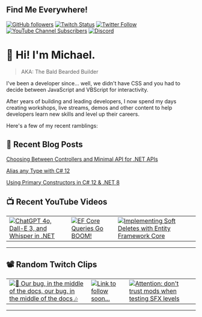 ## Find Me Everywhere!

[![GitHub followers](https://img.shields.io/github/followers/michaeljolley?style=social)](https://github.com/michaeljolley) [![Twitch Status](https://img.shields.io/twitch/status/baldbeardedbuilder?style=social)](https://twitch.tv/baldbeardedbuilder) [![Twitter Follow](https://img.shields.io/twitter/follow/michaeljolley?style=social)](https://twitter.com/michaeljolley) [![YouTube Channel Subscribers](https://img.shields.io/youtube/channel/subscribers/UCn2FoDbv_veJB_UbrF93_jw?style=social)](https://youtube.com/baldbeardedbuilder) [![Discord](https://img.shields.io/discord/565665509350178827)](https://discord.gg/XSG7HJm)

# 👋 Hi! I'm Michael.

> AKA: The Bald Bearded Builder

I've been a developer since... well, we didn't have CSS and you had to decide between JavaScript and VBScript for interactivity.

After years of building and leading developers, I now spend my days creating workshops, live streams, demos and other content to help developers learn new skills and level up their careers.

Here's a few of my recent ramblings:

## 📝 Recent Blog Posts


[Choosing Between Controllers and Minimal API for .NET APIs](https:&#x2F;&#x2F;baldbeardedbuilder.com&#x2F;blog&#x2F;choosing-between-dotnet-controllers-and-minimal-apis&#x2F;)


[Alias any Type with C# 12](https:&#x2F;&#x2F;baldbeardedbuilder.com&#x2F;blog&#x2F;alias-any-type-in-csharp-12&#x2F;)


[Using Primary Constructors in C# 12 &amp; .NET 8](https:&#x2F;&#x2F;baldbeardedbuilder.com&#x2F;blog&#x2F;primary-constructors-in-csharp-12-dotnet&#x2F;)


## 📺 Recent YouTube Videos

<table>
  <tr>
    <td>
      <a href="https://www.youtube.com/watch?v=BKeaojX45w0" target="_blank">
        <img style="align=center" src="https://i2.ytimg.com/vi/BKeaojX45w0/mqdefault.jpg" alt="ChatGPT 4o, Dall-E 3, and Whisper in .NET"/>
      </a>
    </td>
    <td>
      <a href="https://www.youtube.com/watch?v=6I7v_mHbRYI" target="_blank">
        <img style="align=center" src="https://i2.ytimg.com/vi/6I7v_mHbRYI/mqdefault.jpg" alt="EF Core Queries Go BOOM!"/>
      </a>
    </td>
    <td>
      <a href="https://www.youtube.com/watch?v=B9C4iK8IGbQ" target="_blank">
        <img style="align=center" src="https://i2.ytimg.com/vi/B9C4iK8IGbQ/mqdefault.jpg" alt="Implementing Soft Deletes with Entity Framework Core"/>
      </a>
    </td>
  </tr>
</table>

---

## 📽️ Random Twitch Clips

<table>
  <tr>
    <td>
      <a href="https://clips.twitch.tv/AgreeableCredulousTildeJebaited" target="_blank">
        <img src="https://clips-media-assets2.twitch.tv/AT-cm%7C886780696-preview-480x272.jpg" alt="🎵 Our bug, in the middle of the docs, our bug, in the middle of the docs 🎶"/>
      </a>
    </td>
    <td>
      <a href="https://clips.twitch.tv/InspiringObservantAardvarkHassaanChop-FAmDDsN5jGnf-mVf" target="_blank">
        <img src="https://clips-media-assets2.twitch.tv/mX2bchQJgw7DeYxp3_plXw/AT-cm%7CmX2bchQJgw7DeYxp3_plXw-preview-480x272.jpg" alt="Link to follow soon..."/>
      </a>
    </td>
    <td>
      <a href="https://clips.twitch.tv/TiredComfortableMeatloafSuperVinlin" target="_blank">
        <img src="https://clips-media-assets2.twitch.tv/AT-cm%7C1036569417-preview-480x272.jpg" alt="Attention: don&#39;t trust mods when testing SFX levels"/>
      </a>
    </td>
  </tr>
</table>

---
